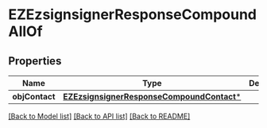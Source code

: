 # EZEzsignsignerResponseCompoundAllOf

## Properties
Name | Type | Description | Notes
------------ | ------------- | ------------- | -------------
**objContact** | [**EZEzsignsignerResponseCompoundContact***](EZEzsignsignerResponseCompoundContact.md) |  | 

[[Back to Model list]](../README.md#documentation-for-models) [[Back to API list]](../README.md#documentation-for-api-endpoints) [[Back to README]](../README.md)


